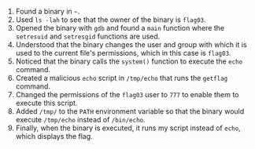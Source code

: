 1. Found a binary in `~`.
2. Used `ls -lah` to see that the owner of the binary is `flag03`.
3. Opened the binary with `gdb` and found a `main` function where the `setresuid` and `setresgid` functions are used.
4. Understood that the binary changes the user and group with which it is used to the current file's permissions, which in this case is `flag03`.
5. Noticed that the binary calls the `system()` function to execute the `echo` command.
6. Created a malicious `echo` script in `/tmp/echo` that runs the `getflag` command.
7. Changed the permissions of the `flag03` user to `777` to enable them to execute this script.
8. Added `/tmp/` to the `PATH` environment variable so that the binary would execute `/tmp/echo` instead of `/bin/echo`.
9. Finally, when the binary is executed, it runs my script instead of `echo`, which displays the flag.
